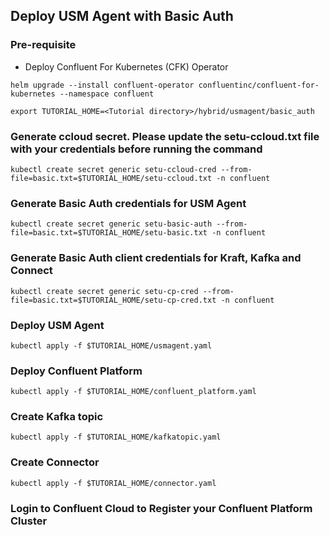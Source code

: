 ## Deploy USM Agent with Basic Auth

### Pre-requisite
- Deploy Confluent For Kubernetes (CFK) Operator
```
helm upgrade --install confluent-operator confluentinc/confluent-for-kubernetes --namespace confluent
```

```
export TUTORIAL_HOME=<Tutorial directory>/hybrid/usmagent/basic_auth
```

### Generate ccloud secret. Please update the setu-ccloud.txt file with your credentials before running the command
```
kubectl create secret generic setu-ccloud-cred --from-file=basic.txt=$TUTORIAL_HOME/setu-ccloud.txt -n confluent
```

### Generate Basic Auth credentials for USM Agent
```
kubectl create secret generic setu-basic-auth --from-file=basic.txt=$TUTORIAL_HOME/setu-basic.txt -n confluent
```

### Generate Basic Auth client credentials for Kraft, Kafka and Connect
```
kubectl create secret generic setu-cp-cred --from-file=basic.txt=$TUTORIAL_HOME/setu-cp-cred.txt -n confluent
```

### Deploy USM Agent
```
kubectl apply -f $TUTORIAL_HOME/usmagent.yaml
```

### Deploy Confluent Platform
```
kubectl apply -f $TUTORIAL_HOME/confluent_platform.yaml
```

### Create Kafka topic
```
kubectl apply -f $TUTORIAL_HOME/kafkatopic.yaml
```

### Create Connector
```
kubectl apply -f $TUTORIAL_HOME/connector.yaml
```

### Login to Confluent Cloud to Register your Confluent Platform Cluster